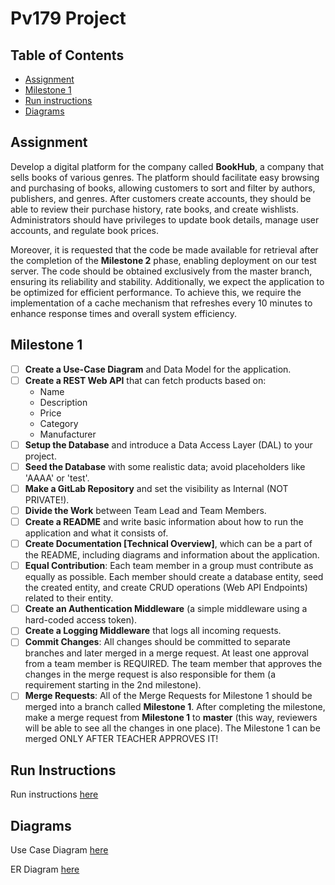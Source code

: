 # Pv179 Project

## Table of Contents

- [Assignment](#assignment)
- [Milestone 1](#milestone-1)
- [Run instructions](#run-instructions)
- [Diagrams](#diagrams)

## Assignment

Develop a digital platform for the company called **BookHub**, a company that sells books of various genres. The platform should facilitate easy browsing and purchasing of books, allowing customers to sort and filter by authors, publishers, and genres. After customers create accounts, they should be able to review their purchase history, rate books, and create wishlists. Administrators should have privileges to update book details, manage user accounts, and regulate book prices.

Moreover, it is requested that the code be made available for retrieval after the completion of the **Milestone 2** phase, enabling deployment on our test server. The code should be obtained exclusively from the master branch, ensuring its reliability and stability. Additionally, we expect the application to be optimized for efficient performance. To achieve this, we require the implementation of a cache mechanism that refreshes every 10 minutes to enhance response times and overall system efficiency.

## Milestone 1

- [ ] **Create a Use-Case Diagram** and Data Model for the application.
- [ ] **Create a REST Web API** that can fetch products based on:
    - Name
    - Description
    - Price
    - Category
    - Manufacturer
- [ ] **Setup the Database** and introduce a Data Access Layer (DAL) to your project.
- [ ] **Seed the Database** with some realistic data; avoid placeholders like 'AAAA' or 'test'.
- [ ] **Make a GitLab Repository** and set the visibility as Internal (NOT PRIVATE!).
- [ ] **Divide the Work** between Team Lead and Team Members.
- [ ] **Create a README** and write basic information about how to run the application and what it consists of.
- [ ] **Create Documentation [Technical Overview]**, which can be a part of the README, including diagrams and information about the application.
- [ ] **Equal Contribution**: Each team member in a group must contribute as equally as possible. Each member should create a database entity, seed the created entity, and create CRUD operations (Web API Endpoints) related to their entity.
- [ ] **Create an Authentication Middleware** (a simple middleware using a hard-coded access token).
- [ ] **Create a Logging Middleware** that logs all incoming requests.
- [ ] **Commit Changes**: All changes should be committed to separate branches and later merged in a merge request. At least one approval from a team member is REQUIRED. The team member that approves the changes in the merge request is also responsible for them (a requirement starting in the 2nd milestone).
- [ ] **Merge Requests**: All of the Merge Requests for Milestone 1 should be merged into a branch called **Milestone 1**. After completing the milestone, make a merge request from **Milestone 1** to **master** (this way, reviewers will be able to see all the changes in one place). The Milestone 1 can be merged ONLY AFTER TEACHER APPROVES IT!

## Run Instructions

Run instructions [here](./docs/RUN_INSTRUCTIONS.md)

## Diagrams

Use Case Diagram [here](./docs/diagrams/use-case.png)

ER Diagram [here](./docs/diagrams/erd.png)
